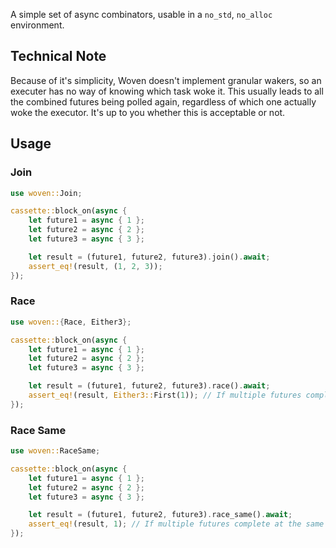 A simple set of async combinators, usable in a `no_std`, `no_alloc` environment.

## Technical Note

Because of it's simplicity, Woven doesn't implement granular wakers, so an executer has no way of knowing which task woke it. This usually leads to all the combined futures being polled again, regardless of which one actually woke the executor. It's up to you whether this is acceptable or not.

## Usage

### Join

```rust
use woven::Join;

cassette::block_on(async {
    let future1 = async { 1 };
    let future2 = async { 2 };
    let future3 = async { 3 };

    let result = (future1, future2, future3).join().await;
    assert_eq!(result, (1, 2, 3));
});
```

### Race

```rust
use woven::{Race, Either3};

cassette::block_on(async {
    let future1 = async { 1 };
    let future2 = async { 2 };
    let future3 = async { 3 };

    let result = (future1, future2, future3).race().await;
    assert_eq!(result, Either3::First(1)); // If multiple futures complete at the same time, the first one is returned.
});
```

### Race Same

```rust
use woven::RaceSame;

cassette::block_on(async {
    let future1 = async { 1 };
    let future2 = async { 2 };
    let future3 = async { 3 };

    let result = (future1, future2, future3).race_same().await;
    assert_eq!(result, 1); // If multiple futures complete at the same time, the first one is returned.
});
```
